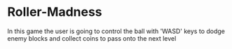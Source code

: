 # Roller-Madness
In this game the user is going to control the ball with 'WASD' keys to dodge enemy blocks and collect coins to pass onto the next level
